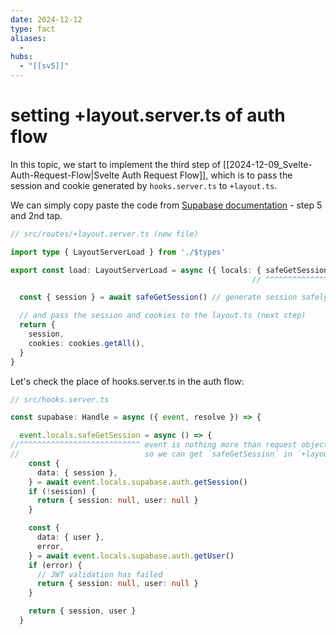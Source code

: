 ```yaml
---
date: 2024-12-12
type: fact
aliases:
  -
hubs:
  - "[[sv5]]"
---
```


# setting +layout.server.ts of auth flow

In this topic, we start to implement the third step of [[2024-12-09_Svelte-Auth-Request-Flow|Svelte Auth Request Flow]], which is to pass the session and cookie generated by `hooks.server.ts` to `+layout.ts`.

We can simply copy paste the code from [Supabase documentation](https://supabase.com/docs/guides/auth/server-side/sveltekit) - step 5 and 2nd tap.

```typescript
// src/routes/+layout.server.ts (new file)

import type { LayoutServerLoad } from './$types'

export const load: LayoutServerLoad = async ({ locals: { safeGetSession }, cookies }) => {
                                                      // ^^^^^^^^^^^^^^ come from hooks.server.ts

  const { session } = await safeGetSession() // generate session safely

  // and pass the session and cookies to the layout.ts (next step)
  return {
    session,
    cookies: cookies.getAll(),
  }
}

```

Let's check the place of hooks.server.ts in the auth flow:

```typescript
// src/hooks.server.ts

const supabase: Handle = async ({ event, resolve }) => {

  event.locals.safeGetSession = async () => {
//^^^^^^^^^^^^^^^^^^^^^^^^^^^ event is nothing more than request object,
//                            so we can get `safeGetSession` in `+layout.server.ts` easily.
    const {
      data: { session },
    } = await event.locals.supabase.auth.getSession()
    if (!session) {
      return { session: null, user: null }
    }

    const {
      data: { user },
      error,
    } = await event.locals.supabase.auth.getUser()
    if (error) {
      // JWT validation has failed
      return { session: null, user: null }
    }

    return { session, user }
  }

```
